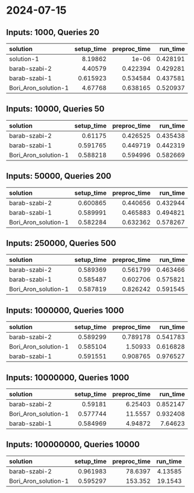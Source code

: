 # 2024-07-15

## Inputs: 1000, Queries 20

| solution             |   setup_time |   preproc_time |   run_time |
|:---------------------|-------------:|---------------:|-----------:|
| solution-1           |     8.19862  |       1e-06    |   0.428191 |
| barab-szabi-2        |     4.40579  |       0.422394 |   0.429281 |
| barab-szabi-1        |     0.615923 |       0.534584 |   0.437581 |
| Bori_Aron_solution-1 |     4.67768  |       0.638165 |   0.520937 |

## Inputs: 10000, Queries 50

| solution             |   setup_time |   preproc_time |   run_time |
|:---------------------|-------------:|---------------:|-----------:|
| barab-szabi-2        |     0.61175  |       0.426525 |   0.435438 |
| barab-szabi-1        |     0.591765 |       0.449719 |   0.442319 |
| Bori_Aron_solution-1 |     0.588218 |       0.594996 |   0.582669 |

## Inputs: 50000, Queries 200

| solution             |   setup_time |   preproc_time |   run_time |
|:---------------------|-------------:|---------------:|-----------:|
| barab-szabi-2        |     0.600865 |       0.440656 |   0.432944 |
| barab-szabi-1        |     0.589991 |       0.465883 |   0.494821 |
| Bori_Aron_solution-1 |     0.582284 |       0.632362 |   0.578267 |

## Inputs: 250000, Queries 500

| solution             |   setup_time |   preproc_time |   run_time |
|:---------------------|-------------:|---------------:|-----------:|
| barab-szabi-2        |     0.589369 |       0.561799 |   0.463466 |
| barab-szabi-1        |     0.585487 |       0.602706 |   0.575821 |
| Bori_Aron_solution-1 |     0.587819 |       0.826242 |   0.591545 |

## Inputs: 1000000, Queries 1000

| solution             |   setup_time |   preproc_time |   run_time |
|:---------------------|-------------:|---------------:|-----------:|
| barab-szabi-2        |     0.589299 |       0.789178 |   0.541783 |
| Bori_Aron_solution-1 |     0.585104 |       1.50933  |   0.616828 |
| barab-szabi-1        |     0.591551 |       0.908765 |   0.976527 |

## Inputs: 10000000, Queries 1000

| solution             |   setup_time |   preproc_time |   run_time |
|:---------------------|-------------:|---------------:|-----------:|
| barab-szabi-2        |     0.59181  |        6.25403 |   0.852147 |
| Bori_Aron_solution-1 |     0.577744 |       11.5557  |   0.932408 |
| barab-szabi-1        |     0.584969 |        4.94872 |   7.64623  |

## Inputs: 100000000, Queries 10000

| solution             |   setup_time |   preproc_time |   run_time |
|:---------------------|-------------:|---------------:|-----------:|
| barab-szabi-2        |     0.961983 |        78.6397 |    4.13585 |
| Bori_Aron_solution-1 |     0.595297 |       153.352  |   19.1543  |